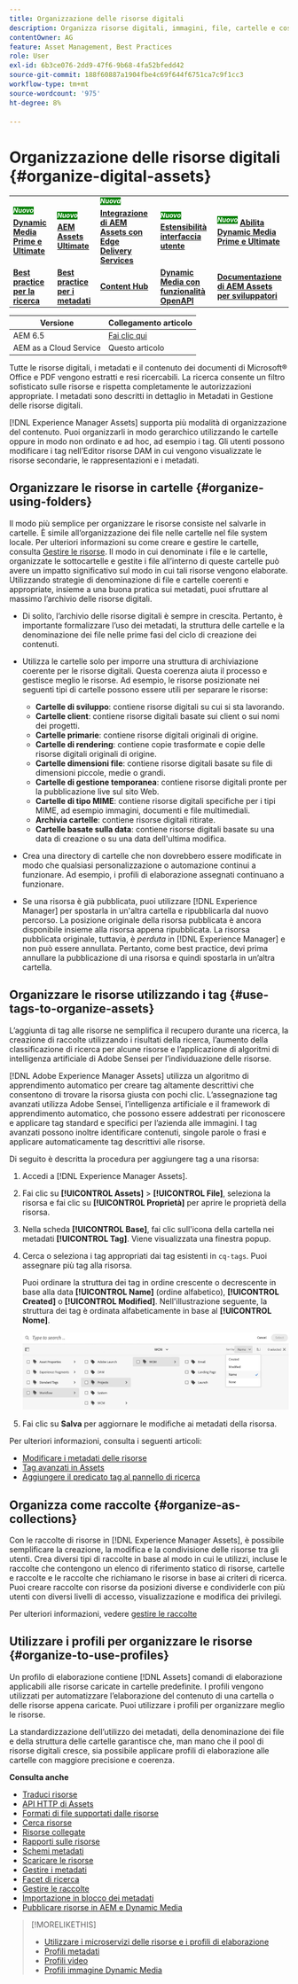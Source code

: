 ```yaml
---
title: Organizzazione delle risorse digitali
description: Organizza risorse digitali, immagini, file, cartelle e così via utilizzando Experience Manager.
contentOwner: AG
feature: Asset Management, Best Practices
role: User
exl-id: 6b3ce076-2dd9-47f6-9b68-4fa52bfedd42
source-git-commit: 188f60887a1904fbe4c69f644f6751ca7c9f1cc3
workflow-type: tm+mt
source-wordcount: '975'
ht-degree: 8%

---
```


# Organizzazione delle risorse digitali {#organize-digital-assets}

<table>
    <tr>
        <td>
            <sup style= "background-color:#008000; color:#FFFFFF; font-weight:bold"><i>Nuovo</i></sup> <a href="/help/assets/dynamic-media/dm-prime-ultimate.md"><b>Dynamic Media Prime e Ultimate</b></a>
        </td>
        <td>
            <sup style= "background-color:#008000; color:#FFFFFF; font-weight:bold"><i>Nuovo</i></sup> <a href="/help/assets/assets-ultimate-overview.md"><b>AEM Assets Ultimate</b></a>
        </td>
        <td>
            <sup style= "background-color:#008000; color:#FFFFFF; font-weight:bold"><i>Nuova</i></sup> <a href="/help/assets/integrate-aem-assets-edge-delivery-services.md"><b>Integrazione di AEM Assets con Edge Delivery Services</b></a>
        </td>
        <td>
            <sup style= "background-color:#008000; color:#FFFFFF; font-weight:bold"><i>Nuovo</i></sup> <a href="/help/assets/aem-assets-view-ui-extensibility.md"><b>Estensibilità interfaccia utente</b></a>
        </td>
          <td>
            <sup style= "background-color:#008000; color:#FFFFFF; font-weight:bold"><i>Nuovo</i></sup> <a href="/help/assets/dynamic-media/enable-dynamic-media-prime-and-ultimate.md"><b>Abilita Dynamic Media Prime e Ultimate</b></a>
        </td>
    </tr>
    <tr>
        <td>
            <a href="/help/assets/search-best-practices.md"><b>Best practice per la ricerca</b></a>
        </td>
        <td>
            <a href="/help/assets/metadata-best-practices.md"><b>Best practice per i metadati</b></a>
        </td>
        <td>
            <a href="/help/assets/product-overview.md"><b>Content Hub</b></a>
        </td>
        <td>
            <a href="/help/assets/dynamic-media-open-apis-overview.md"><b>Dynamic Media con funzionalità OpenAPI</b></a>
        </td>
        <td>
            <a href="https://developer.adobe.com/experience-cloud/experience-manager-apis/"><b>Documentazione di AEM Assets per sviluppatori</b></a>
        </td>
    </tr>
</table>

| Versione | Collegamento articolo |
| -------- | ---------------------------- |
| AEM 6.5 | [Fai clic qui](https://experienceleague.adobe.com/docs/experience-manager-65/assets/managing/organize-assets.html?lang=it) |
| AEM as a Cloud Service | Questo articolo |

Tutte le risorse digitali, i metadati e il contenuto dei documenti di Microsoft® Office e PDF vengono estratti e resi ricercabili. La ricerca consente un filtro sofisticato sulle risorse e rispetta completamente le autorizzazioni appropriate. I metadati sono descritti in dettaglio in Metadati in Gestione delle risorse digitali.

[!DNL Experience Manager Assets] supporta più modalità di organizzazione del contenuto. Puoi organizzarli in modo gerarchico utilizzando le cartelle oppure in modo non ordinato e ad hoc, ad esempio i tag. Gli utenti possono modificare i tag nell’Editor risorse DAM in cui vengono visualizzate le risorse secondarie, le rappresentazioni e i metadati.

<!-- Commenting to pull down the existing content before applying changes wrt CQDOC-15930
## Create folders {#create-folders}

When organizing a collection of assets, for example, all *Nature* images, you can create folders to keep them together. You can use folders to categorize and organize your assets. [!DNL Assets] does not require you to organize assets in folders to work better.

>[!NOTE]
>
>Sharing an Assets folder (in Marketing Cloud) of the type `sling:OrderedFolder`, is not supported. If you want to share a folder, do not select Ordered when creating a folder.

1. Navigate to the place in your digital assets folder where you want to create a folder.
1. In the menu, click **[!UICONTROL Create]**. Select **[!UICONTROL New Folder]**.
1. In the **[!UICONTROL Title]** field, provide a folder name. By default, DAM uses the title that you provided as the folder name. Once the folder is created, you can override the default and specify another folder name.
1. Click **[!UICONTROL Create]**. Your folder is displayed in the digital assets folder.

## Add CUG properties to folders {#add-cug-properties-to-folders}

You can limit who can access certain folders in Assets by making the folder part of a closed user group (CUG). To make a folder part of a CUG:

1. In Assets, right-click the folder you want to add closed user group properties for and select **Properties**.  
1. Click the **CUG** tab.
1. Select the **Enabled** check box to make the folder and its assets available only to a closed user group.  
1. Browse to the login page, if there is one, to add that information. Add admitted groups by clicking **Add item**. If necessary, add the realm. Click **OK** to save your changes.

## Use tags to organize assets {#use-tags-to-organize-assets}

You can use folders or tags or both to organize assets. Adding tags to assets makes them easier to retrieve during a search. To add tags to an asset, follow these steps:

1. In the Digital Asset Manager, double-click the asset to open it.
1. In the **Tags** area, open the menu to reveal the available tags. Select tags as appropriate. To delete a tag, hover the pointer over the tag and click `X` to delete it.
1. Click **Save** to save any tags you added.

Date24/08/2021
-->

## Organizzare le risorse in cartelle {#organize-using-folders}

Il modo più semplice per organizzare le risorse consiste nel salvarle in cartelle. È simile all’organizzazione dei file nelle cartelle nel file system locale. Per ulteriori informazioni su come creare e gestire le cartelle, consulta [Gestire le risorse](manage-digital-assets.md). Il modo in cui denominate i file e le cartelle, organizzate le sottocartelle e gestite i file all’interno di queste cartelle può avere un impatto significativo sul modo in cui tali risorse vengono elaborate. Utilizzando strategie di denominazione di file e cartelle coerenti e appropriate, insieme a una buona pratica sui metadati, puoi sfruttare al massimo l’archivio delle risorse digitali.

* Di solito, l’archivio delle risorse digitali è sempre in crescita. Pertanto, è importante formalizzare l’uso dei metadati, la struttura delle cartelle e la denominazione dei file nelle prime fasi del ciclo di creazione dei contenuti.
* Utilizza le cartelle solo per imporre una struttura di archiviazione coerente per le risorse digitali. Questa coerenza aiuta il processo e gestisce meglio le risorse. Ad esempio, le risorse posizionate nei seguenti tipi di cartelle possono essere utili per separare le risorse:

   * **Cartelle di sviluppo**: contiene risorse digitali su cui si sta lavorando.
   * **Cartelle client**: contiene risorse digitali basate sui client o sui nomi dei progetti.
   * **Cartelle primarie**: contiene risorse digitali originali di origine.
   * **Cartelle di rendering**: contiene copie trasformate e copie delle risorse digitali originali di origine.
   * **Cartelle dimensioni file**: contiene risorse digitali basate su file di dimensioni piccole, medie o grandi.
   * **Cartelle di gestione temporanea**: contiene risorse digitali pronte per la pubblicazione live sul sito Web.
   * **Cartelle di tipo MIME**: contiene risorse digitali specifiche per i tipi MIME, ad esempio immagini, documenti e file multimediali.
   * **Archivia cartelle**: contiene risorse digitali ritirate.
   * **Cartelle basate sulla data**: contiene risorse digitali basate su una data di creazione o su una data dell&#39;ultima modifica.

* Crea una directory di cartelle che non dovrebbero essere modificate in modo che qualsiasi personalizzazione o automazione continui a funzionare. Ad esempio, i profili di elaborazione assegnati continuano a funzionare.
* Se una risorsa è già pubblicata, puoi utilizzare [!DNL Experience Manager] per spostarla in un&#39;altra cartella e ripubblicarla dal nuovo percorso. La posizione originale della risorsa pubblicata è ancora disponibile insieme alla risorsa appena ripubblicata. La risorsa pubblicata originale, tuttavia, è *perduta* in [!DNL Experience Manager] e non può essere annullata. Pertanto, come best practice, devi prima annullare la pubblicazione di una risorsa e quindi spostarla in un’altra cartella.

## Organizzare le risorse utilizzando i tag {#use-tags-to-organize-assets}

L’aggiunta di tag alle risorse ne semplifica il recupero durante una ricerca, la creazione di raccolte utilizzando i risultati della ricerca, l’aumento della classificazione di ricerca per alcune risorse e l’applicazione di algoritmi di intelligenza artificiale di Adobe Sensei per l’individuazione delle risorse.

[!DNL Adobe Experience Manager Assets] utilizza un algoritmo di apprendimento automatico per creare tag altamente descrittivi che consentono di trovare la risorsa giusta con pochi clic. L’assegnazione tag avanzati utilizza Adobe Sensei, l’intelligenza artificiale e il framework di apprendimento automatico, che possono essere addestrati per riconoscere e applicare tag standard e specifici per l’azienda alle immagini. I tag avanzati possono inoltre identificare contenuti, singole parole o frasi e applicare automaticamente tag descrittivi alle risorse.

Di seguito è descritta la procedura per aggiungere tag a una risorsa:

1. Accedi a [!DNL Experience Manager Assets].
1. Fai clic su **[!UICONTROL Assets]** > **[!UICONTROL File]**, seleziona la risorsa e fai clic su **[!UICONTROL Proprietà]** per aprire le proprietà della risorsa.
1. Nella scheda **[!UICONTROL Base]**, fai clic sull&#39;icona della cartella nei metadati **[!UICONTROL Tag]**. Viene visualizzata una finestra popup.
1. Cerca o seleziona i tag appropriati dai tag esistenti in `cq-tags`. Puoi assegnare più tag alla risorsa.

   Puoi ordinare la struttura dei tag in ordine crescente o decrescente in base alla data **[!UICONTROL Name]** (ordine alfabetico), **[!UICONTROL Created]** o **[!UICONTROL Modified]**. Nell&#39;illustrazione seguente, la struttura dei tag è ordinata alfabeticamente in base al **[!UICONTROL Nome]**.

   ![add-tags](assets/add-tags-to-asset.png)

1. Fai clic su **Salva** per aggiornare le modifiche ai metadati della risorsa.

Per ulteriori informazioni, consulta i seguenti articoli:

* [Modificare i metadati delle risorse](meta-edit.md)
* [Tag avanzati in Assets](smart-tags.md)
* [Aggiungere il predicato tag al pannello di ricerca](/help/assets/search-facets.md/#adding-a-tags-predicate)

## Organizza come raccolte {#organize-as-collections}

Con le raccolte di risorse in [!DNL Experience Manager Assets], è possibile semplificare la creazione, la modifica e la condivisione delle risorse tra gli utenti. Crea diversi tipi di raccolte in base al modo in cui le utilizzi, incluse le raccolte che contengono un elenco di riferimento statico di risorse, cartelle e raccolte e le raccolte che richiamano le risorse in base ai criteri di ricerca. Puoi creare raccolte con risorse da posizioni diverse e condividerle con più utenti con diversi livelli di accesso, visualizzazione e modifica dei privilegi.

Per ulteriori informazioni, vedere [gestire le raccolte](manage-collections.md)


## Utilizzare i profili per organizzare le risorse {#organize-to-use-profiles}

Un profilo di elaborazione contiene [!DNL Assets] comandi di elaborazione applicabili alle risorse caricate in cartelle predefinite. I profili vengono utilizzati per automatizzare l’elaborazione del contenuto di una cartella o delle risorse appena caricate. Puoi utilizzare i profili per organizzare meglio le risorse.

La standardizzazione dell’utilizzo dei metadati, della denominazione dei file e della struttura delle cartelle garantisce che, man mano che il pool di risorse digitali cresce, sia possibile applicare profili di elaborazione alle cartelle con maggiore precisione e coerenza.

**Consulta anche**

* [Traduci risorse](translate-assets.md)
* [API HTTP di Assets](mac-api-assets.md)
* [Formati di file supportati dalle risorse](file-format-support.md)
* [Cerca risorse](search-assets.md)
* [Risorse collegate](use-assets-across-connected-assets-instances.md)
* [Rapporti sulle risorse](asset-reports.md)
* [Schemi metadati](metadata-schemas.md)
* [Scaricare le risorse](download-assets-from-aem.md)
* [Gestire i metadati](manage-metadata.md)
* [Facet di ricerca](search-facets.md)
* [Gestire le raccolte](manage-collections.md)
* [Importazione in blocco dei metadati](metadata-import-export.md)
* [Pubblicare risorse in AEM e Dynamic Media](/help/assets/publish-assets-to-aem-and-dm.md)

>[!MORELIKETHIS]
>
>* [Utilizzare i microservizi delle risorse e i profili di elaborazione](asset-microservices-configure-and-use.md)
>* [Profili metadati](metadata-profiles.md)
>* [Profili video](/help/assets/dynamic-media/video-profiles.md)
>* [Profili immagine Dynamic Media](/help/assets/dynamic-media/image-profiles.md)

